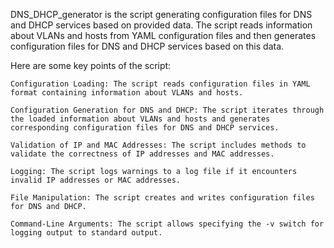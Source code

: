 DNS_DHCP_generator is the script generating configuration files for DNS and DHCP services based on provided data. The script reads information 
about VLANs and hosts from YAML configuration files and then generates configuration files for DNS and DHCP services based on this data.

Here are some key points of the script:

    Configuration Loading: The script reads configuration files in YAML format containing information about VLANs and hosts.

    Configuration Generation for DNS and DHCP: The script iterates through the loaded information about VLANs and hosts and generates corresponding configuration files for DNS and DHCP services.

    Validation of IP and MAC Addresses: The script includes methods to validate the correctness of IP addresses and MAC addresses.

    Logging: The script logs warnings to a log file if it encounters invalid IP addresses or MAC addresses.

    File Manipulation: The script creates and writes configuration files for DNS and DHCP.

    Command-Line Arguments: The script allows specifying the -v switch for logging output to standard output.
